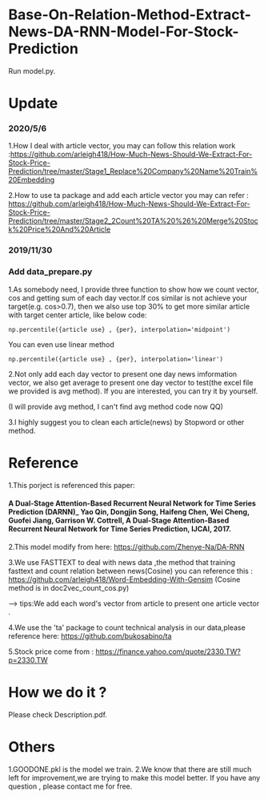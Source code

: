 # Base-On-Relation-Method-Extract-News-DA-RNN-Model-For-Stock-Prediction


Run model.py.


# Update
### 2020/5/6
1.How I deal with article vector, you may can follow this relation work :https://github.com/arleigh418/How-Much-News-Should-We-Extract-For-Stock-Price-Prediction/tree/master/Stage1_Replace%20Company%20Name%20Train%20Embedding

2.How to use ta package and add each article vector you may can refer : https://github.com/arleigh418/How-Much-News-Should-We-Extract-For-Stock-Price-Prediction/tree/master/Stage2_2Count%20TA%20%26%20Merge%20Stock%20Price%20And%20Article

### 2019/11/30
### Add data_prepare.py
1.As somebody need, I provide three function to show how we count vector, cos and getting sum of each day vector.If cos similar is not achieve your target(e.g. cos>0.7), then we also use top 30% to get more similar article with target center article, like below code:
```
np.percentile({article use} , {per}, interpolation='midpoint')
```
You can even use linear method
```
np.percentile({article use} , {per}, interpolation='linear')
```
2.Not only add each day vector to present one day news imformation vector, we also get average to present one day vector to test(the excel file we provided is avg method). If you are interested, you can try it by yourself.

(I will provide avg method, I can't find avg method code now QQ)

3.I highly suggest you to clean each article(news) by Stopword or other method.

# Reference
1.This porject is referenced this paper:
#### A Dual-Stage Attention-Based Recurrent Neural Network for Time Series Prediction (DARNN)_ Yao Qin, Dongjin Song, Haifeng Chen, Wei Cheng, Guofei Jiang, Garrison W. Cottrell, A Dual-Stage Attention-Based Recurrent Neural Network for Time Series Prediction, IJCAI, 2017.

2.This model modify from here:  https://github.com/Zhenye-Na/DA-RNN

3.We use FASTTEXT to deal with news data ,the method that training fasttext and count relation between news(Cosine) you can reference this   : https://github.com/arleigh418/Word-Embedding-With-Gensim   (Cosine method is in doc2vec_count_cos.py)

--> tips:We add each word's vector from article to present one article vector .

4.We use the 'ta' package to count technical analysis in our data,please reference here: https://github.com/bukosabino/ta

5.Stock price come from : https://finance.yahoo.com/quote/2330.TW?p=2330.TW

# How we do it ? 
Please check Description.pdf.

# Others

1.GOODONE.pkl is the model we train.
2.We know that there are still much left for improvement,we are trying to make this model better. If you have any question , please contact me for free.

